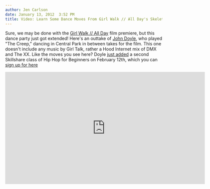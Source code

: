 ```yaml
---
author: Jen Carlson
date: January 13, 2012  3:52 PM
title: Video: Learn Some Dance Moves From Girl Walk // All Day's Skeleton
---
```


<p>Sure, we may be done with the <a href="https://web.archive.org/web/20120131170750/http://gothamist.com/tags/girlwalkallday">Girl Walk // All Day</a> film premiere, but this dance party just got extended! Here&apos;s an outtake of <a href="https://web.archive.org/web/20120131170750/http://twitter.com/nastyfreestyle">John Doyle</a>, who played &quot;The Creep,&quot; dancing in Central Park in between takes for the film. This one doesn&apos;t include any music by Girl Talk, rather a Hood Internet mix of DMX and The XX. Like the moves you see here? Doyle <a href="https://web.archive.org/web/20120131170750/https://twitter.com/#!/girlwalkallday/status/157913534125195264">just added</a> a second Skillshare class of Hip Hop for Beginners on February 12th, which you can <a href="https://web.archive.org/web/20120131170750/http://www.skillshare.com/Hip-Hop-Dance-for-Beginners/716969172/759537630">sign up for here</a></p>

<p><iframe src="https://web.archive.org/web/20120131170750if_/http://player.vimeo.com/video/23914511" width="640" height="360" frameborder="0" webkitallowfullscreen="" mozallowfullscreen="" allowfullscreen></iframe></p>